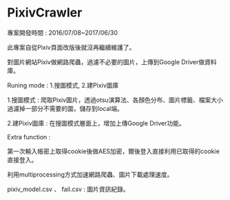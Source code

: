 # PixivCrawler

專案開發時間 : 2016/07/08~2017/06/30 

此專案自從Pixiv頁面改版後就沒再繼續維護了。

對圖片網站Pixiv做網路爬蟲，過濾不必要的圖片，上傳到Google Driver做資料庫。

Runing mode : 1.搜圖模式, 2.建Pixiv圖庫

1.搜圖模式 : 爬取Pixiv圖片，透過otsu演算法、各顏色分布、圖片標籤、檔案大小過濾掉一部分不需要的圖，儲存到local端。

2.建Pixiv圖庫 : 在搜圖模式層面上，增加上傳Google Driver功能。

Extra function :

第一次輸入帳密上取得cookie後做AES加密，爾後登入直接利用已取得的cookie直接登入。

利用multiprocessing方式加速網路爬蟲、圖片下載處理速度。

pixiv_model.csv 、 fail.csv : 圖片資訊紀錄。

